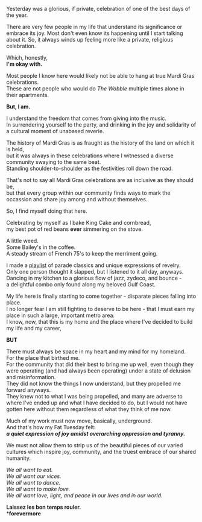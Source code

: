 Yesterday was a glorious, if private, celebration of one of the best days of the year.

There are very few people in my life that understand its significance or embrace its joy. Most don't even know its happening until I start talking about it. So, it always winds up feeling more like a private, religious celebration.

Which, honestly,  
**I'm okay with.**

Most people I know here would likely not be able to hang at true Mardi Gras celebrations.  
These are not people who would do *The Wobble* multiple times alone in their apartments.

**But, I am.**

I understand the freedom that comes from giving into the music.  
In surrendering yourself to the party, and drinking in the joy and solidarity of a cultural moment of unabased reverie.

The history of Mardi Gras is as fraught as the history of the land on which it is held,  
but it was always in these celebrations where I witnessed a diverse community swaying to the same beat.  
Standing shoulder-to-shoulder as the festivities roll down the road.

That's not to say all Mardi Gras celebrations are as inclusive as they should be,  
but that every group within our community finds ways to mark the occassion and share joy among and without themselves.

So, I find myself doing that here.

Celebrating by myself as I bake King Cake and cornbread,  
my best pot of red beans **ever** simmering on the stove.

A little weed.  
Some Bailey's in the coffee.  
A steady stream of French 75's to keep the merriment going.

I made a [playlist](https://open.spotify.com/playlist/2dSx6fA4oMW4Pf3STD0qFO?si=486c604939ec4d2b) of parade classics and unique expressions of revelry.  
Only one person thought it slapped, but I listened to it all day, anyways.  
Dancing in my kitchen to a glorious flow of jazz, zydeco, and bounce -  
a delightful combo only found along my beloved Gulf Coast.

My life here is finally starting to come together - disparate pieces falling into place.  
I no longer fear I am still fighting to deserve to be here - that I must earn my place in such a large, important metro area.  
I know, now, that this is my home and the place where I've decided to build my life and my career,

**BUT**

There must always be space in my heart and my mind for my homeland.  
For the place that birthed me.  
For the community that did their best to bring me up well, even though they were operating (and had always been operating) under a state of delusion and misinformation.  
They did not know the things I now understand, but they propelled me forward anyways.  
They knew not to what I was being propelled, and many are adverse to where I've ended up and what I have decided to do, but I would not have gotten here without them regardless of what they think of me now.

Much of my work must now move, basically, underground.  
And that's how my Fat Tuesday felt:  
***a quiet expression of joy amidst overarching oppression and tyranny.***

We must not allow them to strip us of the beautiful pieces of our varied cultures which inspire joy, community, and the truest embrace of our shared humanity.

*We all want to eat.*  
*We all want our vices.*  
*We all want to dance.*  
*We all want to make love.*  
*We all want love,*
  *light,*
    *and peace*
      *in our lives*
        *and in our world.*

**Laissez les bon temps rouler.**  
***forevermore**

